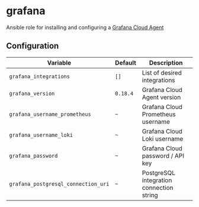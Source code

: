 # grafana
Ansible role for installing and configuring a [Grafana Cloud Agent](https://grafana.com/docs/grafana-cloud/agent/)

## Configuration
| Variable | Default | Description |
| -------- | ------- | ----------- |
| `grafana_integrations` | `[]` | List of desired integrations |
| `grafana_version` | `0.18.4` | Grafana Cloud Agent version |
| `grafana_username_prometheus` | `~` | Grafana Cloud Prometheus username |
| `grafana_username_loki` | `~` | Grafana Cloud Loki username |
| `grafana_password` | `~` | Grafana Cloud password / API key |
| `grafana_postgresql_connection_uri` | `~` | PostgreSQL integration connection string |
